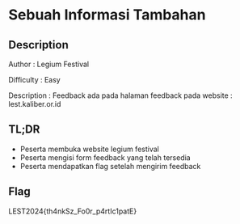# Sebuah Informasi Tambahan
## Description

Author : Legium Festival

Difficulty : Easy

Description : Feedback ada pada halaman feedback pada website : lest.kaliber.or.id

## TL;DR

- Peserta membuka website legium festival
- Peserta mengisi form feedback yang telah tersedia
- Peserta mendapatkan flag setelah mengirim feedback

## Flag

LEST2024{th4nkSz_Fo0r_p4rtIc1patE}